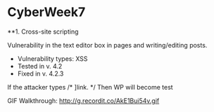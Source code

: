 # CyberWeek7
  **1. Cross-site scripting 
  
  Vulnerability in the text editor box in pages and writing/editing posts.
   - Vulnerability types: XSS
   - Tested in v. 4.2
   - Fixed in v. 4.2.3
 
  If the attacker types /* <a href="[caption code=">]</a><a title=" onmouseover=alert('test')  ">link</a>. */
  Then WP will become test
  
  GIF Walkthrough: 
  http://g.recordit.co/AkE1Bui54v.gif

